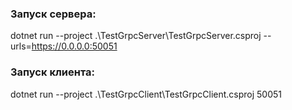 ### Запуск сервера:

dotnet run  --project .\TestGrpcServer\TestGrpcServer.csproj --urls=https://0.0.0.0:50051

### Запуск клиента:

dotnet run  --project .\TestGrpcClient\TestGrpcClient.csproj 50051
